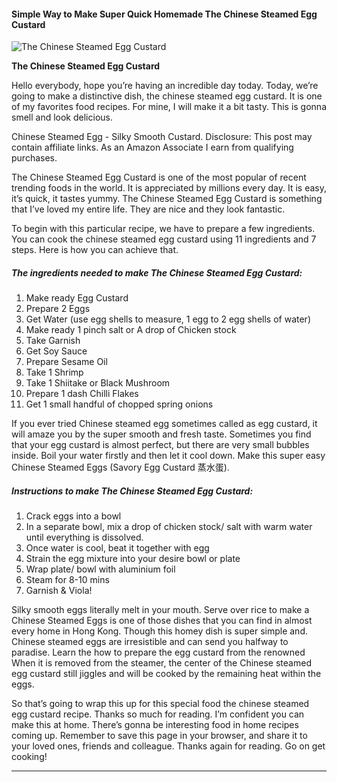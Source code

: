             

#### Simple Way to Make Super Quick Homemade The Chinese Steamed Egg Custard

![The Chinese Steamed Egg Custard](https://img-global.cpcdn.com/recipes/92223cd71787fcca/751x532cq70/the-chinese-steamed-egg-custard-recipe-main-photo.jpg)

**The Chinese Steamed Egg Custard**

Hello everybody, hope you’re having an incredible day today. Today, we’re going to make a distinctive dish, the chinese steamed egg custard. It is one of my favorites food recipes. For mine, I will make it a bit tasty. This is gonna smell and look delicious.

Chinese Steamed Egg - Silky Smooth Custard. Disclosure: This post may contain affiliate links. As an Amazon Associate I earn from qualifying purchases.

The Chinese Steamed Egg Custard is one of the most popular of recent trending foods in the world. It is appreciated by millions every day. It is easy, it’s quick, it tastes yummy. The Chinese Steamed Egg Custard is something that I’ve loved my entire life. They are nice and they look fantastic.

To begin with this particular recipe, we have to prepare a few ingredients. You can cook the chinese steamed egg custard using 11 ingredients and 7 steps. Here is how you can achieve that.

##### The ingredients needed to make The Chinese Steamed Egg Custard:

1.  Make ready Egg Custard
2.  Prepare 2 Eggs
3.  Get Water (use egg shells to measure, 1 egg to 2 egg shells of water)
4.  Make ready 1 pinch salt or A drop of Chicken stock
5.  Take Garnish
6.  Get Soy Sauce
7.  Prepare Sesame Oil
8.  Take 1 Shrimp
9.  Take 1 Shiitake or Black Mushroom
10.  Prepare 1 dash Chilli Flakes
11.  Get 1 small handful of chopped spring onions

If you ever tried Chinese steamed egg sometimes called as egg custard, it will amaze you by the super smooth and fresh taste. Sometimes you find that your egg custard is almost perfect, but there are very small bubbles inside. Boil your water firstly and then let it cool down. Make this super easy Chinese Steamed Eggs (Savory Egg Custard 蒸水蛋).

##### Instructions to make The Chinese Steamed Egg Custard:

1.  Crack eggs into a bowl
2.  In a separate bowl, mix a drop of chicken stock/ salt with warm water until everything is dissolved.
3.  Once water is cool, beat it together with egg
4.  Strain the egg mixture into your desire bowl or plate
5.  Wrap plate/ bowl with aluminium foil
6.  Steam for 8-10 mins
7.  Garnish & Viola!

Silky smooth eggs literally melt in your mouth. Serve over rice to make a Chinese Steamed Eggs is one of those dishes that you can find in almost every home in Hong Kong. Though this homey dish is super simple and. Chinese steamed eggs are irresistible and can send you halfway to paradise. Learn the how to prepare the egg custard from the renowned When it is removed from the steamer, the center of the Chinese steamed egg custard still jiggles and will be cooked by the remaining heat within the eggs.

So that’s going to wrap this up for this special food the chinese steamed egg custard recipe. Thanks so much for reading. I’m confident you can make this at home. There’s gonna be interesting food in home recipes coming up. Remember to save this page in your browser, and share it to your loved ones, friends and colleague. Thanks again for reading. Go on get cooking!

* * *